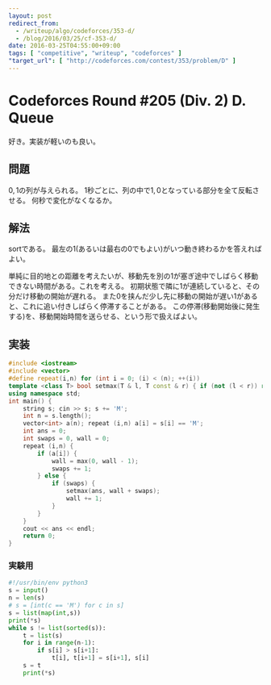 ```yaml
---
layout: post
redirect_from:
  - /writeup/algo/codeforces/353-d/
  - /blog/2016/03/25/cf-353-d/
date: 2016-03-25T04:55:00+09:00
tags: [ "competitive", "writeup", "codeforces" ]
"target_url": [ "http://codeforces.com/contest/353/problem/D" ]
---
```


# Codeforces Round #205 (Div. 2) D. Queue

好き。実装が軽いのも良い。

## 問題

$0,1$の列が与えられる。
$1$秒ごとに、列の中で$1,0$となっている部分を全て反転させる。
何秒で変化がなくなるか。

## 解法

sortである。
最左の$1$(あるいは最右の$0$でもよい)がいつ動き終わるかを答えればよい。

単純に目的地との距離を考えたいが、移動先を別の$1$が塞ぎ途中でしばらく移動できない時間がある。これを考える。
初期状態で隣に$1$が連続していると、その分だけ移動の開始が遅れる。
また$0$を挟んだ少し先に移動の開始が遅い$1$があると、これに追い付きしばらく停滞することがある。
この停滞(移動開始後に発生する)を、移動開始時間を送らせる、という形で扱えばよい。


## 実装

``` c++
#include <iostream>
#include <vector>
#define repeat(i,n) for (int i = 0; (i) < (n); ++(i))
template <class T> bool setmax(T & l, T const & r) { if (not (l < r)) return false; l = r; return true; }
using namespace std;
int main() {
    string s; cin >> s; s += 'M';
    int n = s.length();
    vector<int> a(n); repeat (i,n) a[i] = s[i] == 'M';
    int ans = 0;
    int swaps = 0, wall = 0;
    repeat (i,n) {
        if (a[i]) {
            wall = max(0, wall - 1);
            swaps += 1;
        } else {
            if (swaps) {
                setmax(ans, wall + swaps);
                wall += 1;
            }
        }
    }
    cout << ans << endl;
    return 0;
}
```

### 実験用

``` python
#!/usr/bin/env python3
s = input()
n = len(s)
# s = [int(c == 'M') for c in s]
s = list(map(int,s))
print(*s)
while s != list(sorted(s)):
    t = list(s)
    for i in range(n-1):
        if s[i] > s[i+1]:
            t[i], t[i+1] = s[i+1], s[i]
    s = t
    print(*s)
```
